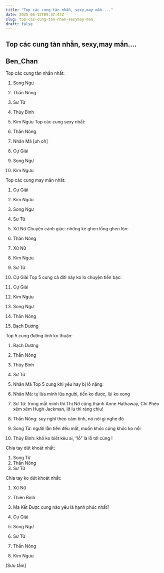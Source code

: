 ```yaml
---
title: "Top các cung tàn nhẫn, sexy,may mắn...."
date: 2025-06-12T09:47:47Z
slug: top-cac-cung-tan-nhan-sexymay-man
draft: false
---
```


## Top các cung tàn nhẫn, sexy,may mắn....

## Ben_Chan

Top các cung tàn nhẫn nhất:

1. Song Ngư
2. Thần Nông
3. Sư Tử
4. Thủy Bình
5. Kim Ngưu
Top các cung sexy nhất:

1. Thần Nông
2. Nhân Mã [uh oh]
3. Cự Giải
4. Song Ngư
5. Kim Ngưu

Top các cung may mắn nhất:

1. Cự Giải
2. Kim Ngưu
3. Song Ngư
4. Sư Tử
5. Xử Nữ
Chuyện cảnh giác: những kẻ ghen lồng ghen lộn:

1. Thần Nông
2. Xử Nữ
3. Kim Ngưu
4. Sư Tử
5. Cự Giải
Top 5 cung cả đời này ko lo chuyện tiền bạc: 
 
1. Cự Giải
2. Kim Ngưu
3. Song Ngư
4. Thần Nông
5. Bạch Dương

Top 5 cung đường tình ko thuận:

1. Bạch Dương
2. Thần Nông
3. Thủy Bình
4. Sư Tử
5. Nhân Mã
Top 5 cung khi yêu hay bị lỗ nặng:

1. Nhân Mã: tự lừa mình lừa người, tiến ko được, lùi ko xong
2. Sư Tử: trong mắt mình thì Thị Nở cũng thành Anne Hathaway, Chí Phèo xêm xêm Hugh Jackman, lỡ iu thì ráng chịu!
3. Thần Nông: suy nghĩ theo cảm tính, nó nói gì nghe đó
4. Song Tử: người lẫn tiền đều mất, muốn khóc cũng khóc ko nổi
5. Thủy Bình: khổ ko biết kêu ai, “lỗ” là lỗ tới cùng !

Chia tay dứt khoát nhất:  

1. Song Tử
2. Thần Nông
3. Sư Tử

Chia tay ko dứt khoát nhất:

1. Xử Nữ
2. Thiên Bình
3. Ma Kết
Được cung nào yêu là hạnh phúc nhất?  

1. Cự Giải
2. Song Ngư
3. Sư Tử
4. Thần Nông
5. Kim Ngưu

[Sưu tầm]